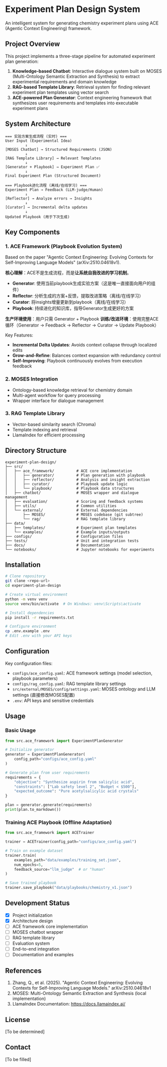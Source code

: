 # Experiment Plan Design System

An intelligent system for generating chemistry experiment plans using ACE (Agentic Context Engineering) framework.

## Project Overview

This project implements a three-stage pipeline for automated experiment plan generation:

1. **Knowledge-based Chatbot**: Interactive dialogue system built on MOSES (Multi-Ontology Semantic Extraction and Synthesis) to extract experimental requirements and domain knowledge
2. **RAG-based Template Library**: Retrieval system for finding relevant experiment plan templates using vector search
3. **ACE-powered Plan Generator**: Context engineering framework that synthesizes user requirements and templates into executable experiment plans

## System Architecture

```
=== 实验方案生成流程 (实时) ===
User Input (Experimental Idea)
         ↓
[MOSES Chatbot] → Structured Requirements (JSON)
         ↓
[RAG Template Library] → Relevant Templates
         ↓
[Generator + Playbook] → Experiment Plan ✅
         ↓
Final Experiment Plan (Structured Document)

=== Playbook进化流程 (离线/在线学习) ===
Experiment Plan → Feedback (LLM-judge/Human)
         ↓
[Reflector] → Analyze errors → Insights
         ↓
[Curator] → Incremental delta updates
         ↓
Updated Playbook (用于下次生成)
```

## Key Components

### 1. ACE Framework (Playbook Evolution System)
Based on the paper "Agentic Context Engineering: Evolving Contexts for Self-Improving Language Models" (arXiv:2510.04618v1).

**核心理解**：ACE不是生成流程，而是**让系统自我改进的学习机制**。

- **Generator**: 使用当前playbook生成实验方案（这是唯一直接面向用户的组件）
- **Reflector**: 分析生成的方案+反馈，提取改进策略（离线/在线学习）
- **Curator**: 将insights增量更新到playbook（离线/在线学习）
- **Playbook**: 持续进化的知识库，指导Generator生成更好的方案

**生产环境使用**：用户只需 Generator + Playbook
**训练/改进环境**：使用完整ACE循环（Generator → Feedback → Reflector → Curator → Update Playbook）

Key Features:
- **Incremental Delta Updates**: Avoids context collapse through localized edits
- **Grow-and-Refine**: Balances context expansion with redundancy control
- **Self-Improving**: Playbook continuously evolves from execution feedback

### 2. MOSES Integration
- Ontology-based knowledge retrieval for chemistry domain
- Multi-agent workflow for query processing
- Wrapper interface for dialogue management

### 3. RAG Template Library
- Vector-based similarity search (Chroma)
- Template indexing and retrieval
- LlamaIndex for efficient processing

## Directory Structure

```
experiment-plan-design/
├── src/
│   ├── ace_framework/          # ACE core implementation
│   │   ├── generator/          # Plan generation with playbook
│   │   ├── reflector/          # Analysis and insight extraction
│   │   ├── curator/            # Playbook update logic
│   │   └── playbook/           # Playbook data structures
│   ├── chatbot/                # MOSES wrapper and dialogue management
│   ├── evaluation/             # Scoring and feedback systems
│   ├── utils/                  # Common utilities
│   └── external/               # External dependencies
│       ├── MOSES/              # MOSES codebase (git subtree)
│       └── rag/                # RAG template library
├── data/
│   ├── templates/              # Experiment plan templates
│   └── examples/               # Example inputs/outputs
├── configs/                    # Configuration files
├── tests/                      # Unit and integration tests
├── docs/                       # Documentation
└── notebooks/                  # Jupyter notebooks for experiments
```

## Installation

```bash
# Clone repository
git clone <repo-url>
cd experiment-plan-design

# Create virtual environment
python -m venv venv
source venv/bin/activate  # On Windows: venv\Scripts\activate

# Install dependencies
pip install -r requirements.txt

# Configure environment
cp .env.example .env
# Edit .env with your API keys
```

## Configuration

Key configuration files:
- `configs/ace_config.yaml`: ACE framework settings (model selection, playbook parameters)
- `configs/rag_config.yaml`: RAG template library settings
- `src/external/MOSES/config/settings.yaml`: MOSES ontology and LLM settings (直接修改MOSES配置)
- `.env`: API keys and sensitive credentials

## Usage

### Basic Usage

```python
from src.ace_framework import ExperimentPlanGenerator

# Initialize generator
generator = ExperimentPlanGenerator(
    config_path="configs/ace_config.yaml"
)

# Generate plan from user requirements
requirements = {
    "objective": "Synthesize aspirin from salicylic acid",
    "constraints": ["Lab safety level 2", "Budget < $500"],
    "expected_outcome": "Pure acetylsalicylic acid crystals"
}

plan = generator.generate(requirements)
print(plan.to_markdown())
```

### Training ACE Playbook (Offline Adaptation)

```python
from src.ace_framework import ACETrainer

trainer = ACETrainer(config_path="configs/ace_config.yaml")

# Train on example dataset
trainer.train(
    examples_path="data/examples/training_set.json",
    num_epochs=5,
    feedback_source="llm_judge"  # or "human"
)

# Save trained playbook
trainer.save_playbook("data/playbooks/chemistry_v1.json")
```

## Development Status

- [x] Project initialization
- [x] Architecture design
- [ ] ACE framework core implementation
- [ ] MOSES chatbot wrapper
- [ ] RAG template library
- [ ] Evaluation system
- [ ] End-to-end integration
- [ ] Documentation and examples

## References

1. Zhang, Q., et al. (2025). "Agentic Context Engineering: Evolving Contexts for Self-Improving Language Models." arXiv:2510.04618v1
2. MOSES: Multi-Ontology Semantic Extraction and Synthesis (local implementation)
3. LlamaIndex Documentation: https://docs.llamaindex.ai/

## License

[To be determined]

## Contact

[To be filled]
